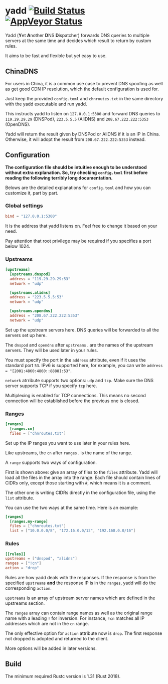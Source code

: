 # yadd [![Build Status](https://travis-ci.org/sticnarf/yadd.svg?branch=master)](https://travis-ci.org/sticnarf/yadd) [![AppVeyor Status](https://ci.appveyor.com/api/projects/status/github/sticnarf/yadd?branch=master&svg=true)](https://ci.appveyor.com/project/sticnarf/yadd)

Yadd (**Y**et **A**nother **D**NS **D**ispatcher) forwards DNS queries to multiple servers at the same time and decides which result to return by custom rules.

It aims to be fast and flexible but yet easy to use.

## ChinaDNS

For users in China, it is a common use case to prevent DNS spoofing as well as get good CDN IP resolution, which the default configuration is used for.

Just keep the provided `config.toml` and `chnroutes.txt` in the same directory with the yadd executable and run yadd.

This instructs yadd to listen on `127.0.0.1:5300` and forward DNS queries to `119.29.29.29` (DNSPod), `223.5.5.5` (AliDNS) and `208.67.222.222:5353` (OpenDNS).

Yadd will return the result given by DNSPod or AliDNS if it is an IP in China. Otherwise, it will adopt the result from `208.67.222.222:5353` instead.

## Configuration

**The configuration file should be intuitive enough to be understood without extra explanation. So, try checking `config.toml` first before reading the following terribly long documentation.**

Belows are the detailed explanations for `config.toml` and how you can customize it, part by part.

### Global settings

```toml
bind = "127.0.0.1:5300"
```

It is the address that yadd listens on. Feel free to change it based on your need.

Pay attention that root privilege may be required if you specifies a port below 1024.

### Upstreams

```toml
[upstreams]
  [upstreams.dnspod]
  address = "119.29.29.29:53"
  network = "udp"

  [upstreams.alidns]
  address = "223.5.5.5:53"
  network = "udp"

  [upstreams.opendns]
  address = "208.67.222.222:5353"
  network = "udp"
```

Set up the upstream servers here. DNS queries will be forwarded to all the servers set up here.

The `dnspod` and `opendns` after `upstreams.` are the names of the upstream servers. They will be used later in your rules.

You must specify the port in the `address` attribute, even if it uses the standard port `53`. IPv6 is supported here, for example, you can write `address = "[2001:4860:4860::8888]:53"`.

`network` atrribute supports two options: `udp` and `tcp`. Make sure the DNS server supports TCP if you specify `tcp` here.

Multiplexing is enabled for TCP connections. This means no second connection will be established before the previous one is closed.

### Ranges

```toml
[ranges]
  [ranges.cn]
  files = ["chnroutes.txt"]
```

Set up the IP ranges you want to use later in your rules here.

Like upstreams, the `cn` after `ranges.` is the name of the range.

A `range` supports two ways of configuration.

First is shown above: give an array of files to the `files` attribute. Yadd will load all the files in the array into the range. Each file should contain lines of CIDRs only, except those starting with `#`, which means it is a comment.

The other one is writing CIDRs directly in the configuration file, using the `list` attribute.

You can use the two ways at the same time. Here is an example:

```toml
[ranges]
  [ranges.my-range]
  files = ["chnroutes.txt"]
  list = ["10.0.0.0/8", "172.16.0.0/12", "192.168.0.0/16"]
```

### Rules

```toml
[[rules]]
upstreams = ["dnspod", "alidns"]
ranges = ["!cn"]
action = "drop"
```

Rules are how yadd deals with the responses. If the response is from the specified `upstreams` **and** the response IP is in the `ranges`, yadd will do the corresponding `action`.

`upstreams` is an array of upstream server names which are defined in the upstreams section.

The `ranges` array can contain range names as well as the original range name with a leading `!` for inversion. For instance, `!cn` matches all IP addresses which are not in the `cn` range.

The only effective option for `action` attribute now is `drop`. The first response not dropped is adopted and returned to the client.

More options will be added in later versions.

## Build

The minimum required Rustc version is 1.31 (Rust 2018).
